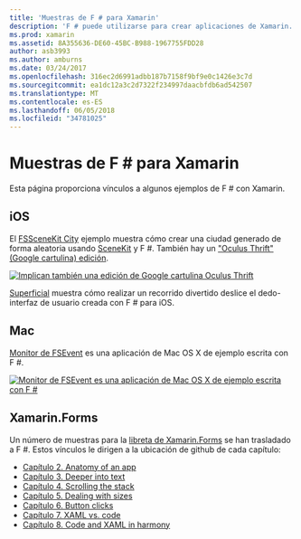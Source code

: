 ```yaml
---
title: 'Muestras de F # para Xamarin'
description: 'F # puede utilizarse para crear aplicaciones de Xamarin. Proyectos de aplicación de Xamarin escritos en F # de ejemplo de este documento vínculos a diversos iOS, Mac y Xamarin.Forms.'
ms.prod: xamarin
ms.assetid: 8A355636-DE60-45BC-B988-1967755FDD28
author: asb3993
ms.author: amburns
ms.date: 03/24/2017
ms.openlocfilehash: 316ec2d6991adbb187b7158f9bf9e0c1426e3c7d
ms.sourcegitcommit: ea1dc12a3c2d7322f234997daacbfdb6ad542507
ms.translationtype: MT
ms.contentlocale: es-ES
ms.lasthandoff: 06/05/2018
ms.locfileid: "34781025"
---
```

# <a name="f-samples-for-xamarin"></a>Muestras de F # para Xamarin

Esta página proporciona vínculos a algunos ejemplos de F # con Xamarin.

## <a name="ios"></a>iOS

El [FSSceneKit City](https://developer.xamarin.com/samples/monotouch/ios8/FSSceneKit/) ejemplo muestra cómo crear una ciudad generado de forma aleatoria usando [SceneKit](https://developer.xamarin.com/api/namespace/SceneKit/) y F #. También hay un ["Oculus Thrift" (Google cartulina) edición](https://developer.xamarin.com/samples/monotouch/ios8/SceneKitFSharp/).

[![](samples-images/fxscenekit-sml.png "Implican también una edición de Google cartulina Oculus Thrift")](samples-images/fxscenekit.png#lightbox)

[Superficial](https://github.com/dvdsgl/shallow) muestra cómo realizar un recorrido divertido deslice el dedo-interfaz de usuario creada con F # para iOS.

## <a name="mac"></a>Mac

[Monitor de FSEvent](https://developer.xamarin.com/samples/mac/FSEvents/) es una aplicación de Mac OS X de ejemplo escrita con F #.

[![](samples-images/fsevents-sml.png "Monitor de FSEvent es una aplicación de Mac OS X de ejemplo escrita con F #")](samples-images/fsevents.png#lightbox)

## <a name="xamarinforms"></a>Xamarin.Forms

Un número de muestras para la [libreta de Xamarin.Forms](~/xamarin-forms/creating-mobile-apps-xamarin-forms/index.md) se han trasladado a F #. Estos vínculos le dirigen a la ubicación de github de cada capítulo:

- [Capítulo 2. Anatomy of an app](https://github.com/xamarin/xamarin-forms-book-samples/tree/master/Chapter02/FS)
- [Capítulo 3. Deeper into text](https://github.com/xamarin/xamarin-forms-book-samples/tree/master/Chapter03/FS)
- [Capítulo 4. Scrolling the stack](https://github.com/xamarin/xamarin-forms-book-samples/tree/master/Chapter04/FS)
- [Capítulo 5. Dealing with sizes](https://github.com/xamarin/xamarin-forms-book-samples/tree/master/Chapter05/FS)
- [Capítulo 6. Button clicks](https://github.com/xamarin/xamarin-forms-book-samples/tree/master/Chapter06/FS)
- [Capítulo 7. XAML vs. code](https://github.com/xamarin/xamarin-forms-book-samples/tree/master/Chapter07/FS/CodePlusXaml)
- [Capítulo 8. Code and XAML in harmony](https://github.com/xamarin/xamarin-forms-book-samples/tree/master/Chapter08/FS/XamlKeypad)

